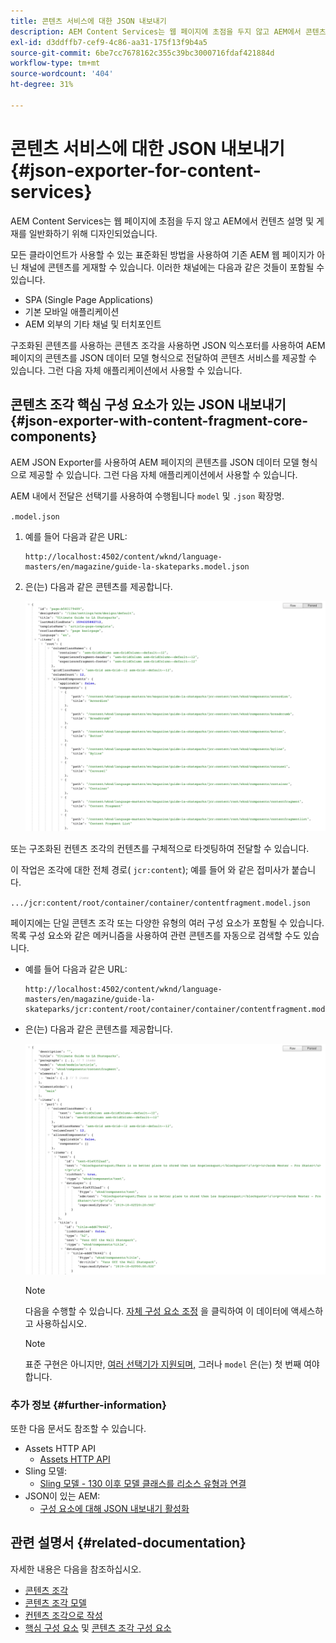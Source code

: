 ```yaml
---
title: 콘텐츠 서비스에 대한 JSON 내보내기
description: AEM Content Services는 웹 페이지에 초점을 두지 않고 AEM에서 콘텐츠 설명 및 게재를 일반화하기 위해 디자인되었습니다. 모든 클라이언트가 사용할 수 있는 표준화된 방법을 사용하여 기존 AEM 웹 페이지가 아닌 채널에 콘텐츠를 게재할 수 있습니다.
exl-id: d3ddffb7-cef9-4c86-aa31-175f13f9b4a5
source-git-commit: 6be7cc7678162c355c39bc3000716fdaf421884d
workflow-type: tm+mt
source-wordcount: '404'
ht-degree: 31%

---
```


# 콘텐츠 서비스에 대한 JSON 내보내기 {#json-exporter-for-content-services}

AEM Content Services는 웹 페이지에 초점을 두지 않고 AEM에서 컨텐츠 설명 및 게재를 일반화하기 위해 디자인되었습니다.

모든 클라이언트가 사용할 수 있는 표준화된 방법을 사용하여 기존 AEM 웹 페이지가 아닌 채널에 콘텐츠를 게재할 수 있습니다. 이러한 채널에는 다음과 같은 것들이 포함될 수 있습니다.

* SPA (Single Page Applications)
* 기본 모바일 애플리케이션
* AEM 외부의 기타 채널 및 터치포인트

구조화된 콘텐츠를 사용하는 콘텐츠 조각을 사용하면 JSON 익스포터를 사용하여 AEM 페이지의 콘텐츠를 JSON 데이터 모델 형식으로 전달하여 콘텐츠 서비스를 제공할 수 있습니다. 그런 다음 자체 애플리케이션에서 사용할 수 있습니다.

## 콘텐츠 조각 핵심 구성 요소가 있는 JSON 내보내기 {#json-exporter-with-content-fragment-core-components}

AEM JSON Exporter를 사용하여 AEM 페이지의 콘텐츠를 JSON 데이터 모델 형식으로 제공할 수 있습니다. 그런 다음 자체 애플리케이션에서 사용할 수 있습니다.

AEM 내에서 전달은 선택기를 사용하여 수행됩니다 `model` 및 `.json` 확장명.

`.model.json`

1. 예를 들어 다음과 같은 URL:

   ```shell
   http://localhost:4502/content/wknd/language-masters/en/magazine/guide-la-skateparks.model.json
   ```

1. 은(는) 다음과 같은 콘텐츠를 제공합니다.

   ![WKND 콘텐츠의 JSON 모델](assets/json-model-wknd.png)

또는 구조화된 컨텐츠 조각의 컨텐츠를 구체적으로 타겟팅하여 전달할 수 있습니다.

이 작업은 조각에 대한 전체 경로( `jcr:content`); 예를 들어 와 같은 접미사가 붙습니다.

`.../jcr:content/root/container/container/contentfragment.model.json`

페이지에는 단일 콘텐츠 조각 또는 다양한 유형의 여러 구성 요소가 포함될 수 있습니다. 목록 구성 요소와 같은 메커니즘을 사용하여 관련 콘텐츠를 자동으로 검색할 수도 있습니다.

* 예를 들어 다음과 같은 URL:

   ```shell
   http://localhost:4502/content/wknd/language-masters/en/magazine/guide-la-skateparks/jcr:content/root/container/container/contentfragment.model.json
   ```

* 은(는) 다음과 같은 콘텐츠를 제공합니다.

   ![WKND 콘텐츠 조각의 JSON 모델](assets/json-model-wknd-content-fragment.png)

   >[!NOTE]
   >
   >다음을 수행할 수 있습니다. [자체 구성 요소 조정](enabling-json-exporter.md) 을 클릭하여 이 데이터에 액세스하고 사용하십시오.

   >[!NOTE]
   >
   >표준 구현은 아니지만, [여러 선택기가 지원되며,](enabling-json-exporter.md#multiple-selectors) 그러나 `model` 은(는) 첫 번째 여야 합니다.

### 추가 정보 {#further-information}

또한 다음 문서도 참조할 수 있습니다.

* Assets HTTP API
   * [Assets HTTP API](/help/assets/developer-reference-material-apis.md)
* Sling 모델:
   * [Sling 모델 - 130 이후 모델 클래스를 리소스 유형과 연결](https://sling.apache.org/documentation/bundles/models.html#associating-a-model-class-with-a-resource-type-since-130)
* JSON이 있는 AEM:
   * [구성 요소에 대해 JSON 내보내기 활성화](enabling-json-exporter.md)

## 관련 설명서 {#related-documentation}

자세한 내용은 다음을 참조하십시오.

* [콘텐츠 조각](/help/sites-cloud/administering/content-fragments/content-fragments.md)
* [콘텐츠 조각 모델](/help/sites-cloud/administering/content-fragments/content-fragments-models.md)
* [컨텐츠 조각으로 작성](/help/sites-cloud/authoring/fundamentals/content-fragments.md)
* [핵심 구성 요소](https://experienceleague.adobe.com/docs/experience-manager-core-components/using/introduction.html?lang=ko) 및 [콘텐츠 조각 구성 요소](https://experienceleague.adobe.com/docs/experience-manager-core-components/using/components/content-fragment-component.html)
